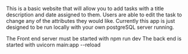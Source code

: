 This is a basic website that will allow you to add tasks with a title description and date assigned to them. Users are able to edit the task to change any of the attributes they would like.
Currently this app is just designed to be run locally with your own postgreSQL server running. 

The Front end server must be started with npm run dev
The back end is started with uvicorn main:app --reload

